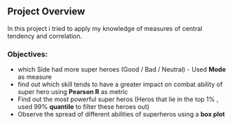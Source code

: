## Project Overview

 In this project i tried to apply my knowledge of measures of central tendency and correlation.

### Objectives:
- which Side had more super heroes (Good / Bad / Neutral) - Used **Mode** as measure
- find out which skill tends to have a greater impact on combat ability of super hero using **Pearson R** as metric
- Find out the most powerful super heros (Heros that lie in the top 1% , used 99% **quantile** to filter these heroes out)
- Observe the spread of different abilities of superheros using a **box plot**


